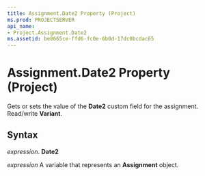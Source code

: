 ```yaml
---
title: Assignment.Date2 Property (Project)
ms.prod: PROJECTSERVER
api_name:
- Project.Assignment.Date2
ms.assetid: be8665ce-ffd6-fc0e-6b0d-17dc0bcdac65
---
```



# Assignment.Date2 Property (Project)

Gets or sets the value of the  **Date2** custom field for the assignment. Read/write **Variant**.


## Syntax

 _expression_. **Date2**

 _expression_ A variable that represents an **Assignment** object.


